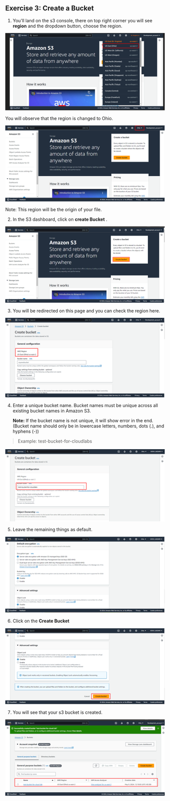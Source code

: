 ## Exercise 3: Create a Bucket


1. You'll land on the s3 console, there on top right corner you will see **region** and the dropdown button, choose the region.

![](./Screenshots/3.png)

You will observe that the region is changed to Ohio.

![](./Screenshots/4.png)

Note: This region will be the origin of your file.

2. In the S3 dashboard, click on **create Bucket** .

![](./Screenshots/5.png)

3. You will be redirected on this page and you can check the region here.

![](./Screenshots/6.png)

4. Enter a unique bucket name. Bucket names must be unique across all existing bucket names in Amazon S3.

    **Note:**  If the bucket name is not unique, it will show error in the end. (Bucket name should only be in lowercase letters, numbers, dots (.), and hyphens (-))

> Example: test-bucket-for-cloudlabs

![](./Screenshots/7.png)

5. Leave the remaining things as default.

![](./Screenshots/8.png)

6. Click on the **Create Bucket**

![](./Screenshots/9.png)

7. You will see that your s3 bucket is created.

![](./Screenshots/10.png)